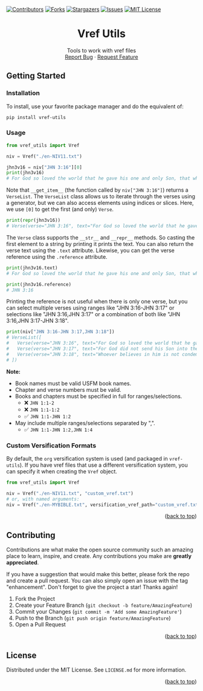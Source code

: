 <!-- PROJECT SHIELDS -->
<!--
*** I'm using markdown "reference style" links for readability.
*** Reference links are enclosed in brackets [ ] instead of parentheses ( ).
*** See the bottom of this document for the declaration of the reference variables
*** for contributors-url, forks-url, etc. This is an optional, concise syntax you may use.
*** https://www.markdownguide.org/basic-syntax/#reference-style-links
-->

[![Contributors][contributors-shield]][contributors-url]
[![Forks][forks-shield]][forks-url]
[![Stargazers][stars-shield]][stars-url]
[![Issues][issues-shield]][issues-url]
[![MIT License][license-shield]][license-url]

<!-- [![LinkedIn][linkedin-shield]][linkedin-url] -->

<a name="readme-top"></a>

<div align="center">
  <h1 align="center">Vref Utils</h3>

  <p align="center">
    Tools to work with vref files
    <br />
    <!-- <a href="https://github.com/jcuenod/vref_utils"><strong>Explore the docs »</strong></a>
    <br />
    <br />
    <a href="https://github.com/jcuenod/vref_utils">View Demo</a>
    · -->
    <a href="https://github.com/jcuenod/vref_utils/issues">Report Bug</a>
    ·
    <a href="https://github.com/jcuenod/vref_utils/issues">Request Feature</a>
    <!-- ·
    <a href="https://jcuenod.github.io/vref_utils-examples/">Live Demo</a> -->
  </p>
</div>

<!-- GETTING STARTED -->

## Getting Started

### Installation

To install, use your favorite package manager and do the equivalent of:

```sh
pip install vref-utils
```

<!-- USAGE EXAMPLES -->

### Usage

```python
from vref_utils import Vref

niv = Vref("./en-NIV11.txt")

jhn3v16 = niv["JHN 3:16"][0]
print(jhn3v16)
# For God so loved the world that he gave his one and only Son, that whoever believes in him shall not perish but have eternal life.
```

Note that `__get_item__` (the function called by `niv["JHN 3:16"]`) returns a `VerseList`. The `VerseList` class allows us to iterate through the verses using a generator, but we can also access elements using indices or slices. Here, we use `[0]` to get the first (and only) `Verse`.

```python
print(repr(jhn3v16))
# Verse(verse="JHN 3:16", text="For God so loved the world that he gave his one and only Son, that whoever believes in him shall not perish but have eternal life.")
```

The `Verse` class supports the `__str__` and `__repr__` methods. So casting the first element to a string by printing it prints the text. You can also return the verse text using the `.text` attribute. Likewise, you can get the verse reference using the `.reference` attribute.

```python
print(jhn3v16.text)
# For God so loved the world that he gave his one and only Son, that whoever believes in him shall not perish but have eternal life.

print(jhn3v16.reference)
# JHN 3:16
```

Printing the reference is not useful when there is only one verse, but you can select multiple verses using ranges like "JHN 3:16-JHN 3:17" or selections like "JHN 3:16,JHN 3:17" or a combination of both like "JHN 3:16,JHN 3:17-JHN 3:18".

```python
print(niv["JHN 3:16-JHN 3:17,JHN 3:18"])
# VerseList([
#   Verse(verse="JHN 3:16", text="For God so loved the world that he gave his one and only Son,..."),
#   Verse(verse="JHN 3:17", text="For God did not send his Son into the world to condemn the wo..."),
#   Verse(verse="JHN 3:18", text="Whoever believes in him is not condemned, but whoever does no...")
# ])
```

**Note:**

- Book names must be valid USFM book names.
- Chapter and verse numbers must be valid.
- Books and chapters must be specified in full for ranges/selections.
  - ❌ `JHN 1:1-2`
  - ❌ `JHN 1:1-1:2`
  - ✅ `JHN 1:1-JHN 1:2`
- May include multiple ranges/selections separated by ",".
  - ✅ `JHN 1:1-JHN 1:2,JHN 1:4`

### Custom Versification Formats

By default, the `org` versification system is used (and packaged in `vref-utils`). If you have vref files that use a different versification system, you can specify it when creating the `Vref` object.

```python
from vref_utils import Vref

niv = Vref("./en-NIV11.txt", "custom_vref.txt")
# or, with named arguments:
niv = Vref("./en-MYBIBLE.txt", versification_vref_path="custom_vref.txt")
```

<p align="right">(<a href="#readme-top">back to top</a>)</p>

<!-- CONTRIBUTING -->

## Contributing

Contributions are what make the open source community such an amazing place to learn, inspire, and create. Any contributions you make are **greatly appreciated**.

If you have a suggestion that would make this better, please fork the repo and create a pull request. You can also simply open an issue with the tag "enhancement".
Don't forget to give the project a star! Thanks again!

1. Fork the Project
2. Create your Feature Branch (`git checkout -b feature/AmazingFeature`)
3. Commit your Changes (`git commit -m 'Add some AmazingFeature'`)
4. Push to the Branch (`git push origin feature/AmazingFeature`)
5. Open a Pull Request

<p align="right">(<a href="#readme-top">back to top</a>)</p>

<!-- LICENSE -->

## License

Distributed under the MIT License. See `LICENSE.md` for more information.

<p align="right">(<a href="#readme-top">back to top</a>)</p>

<!-- MARKDOWN LINKS & IMAGES -->
<!-- https://www.markdownguide.org/basic-syntax/#reference-style-links -->

[contributors-shield]: https://img.shields.io/github/contributors/jcuenod/vref_utils.svg?style=for-the-badge
[contributors-url]: https://github.com/jcuenod/vref_utils/graphs/contributors
[forks-shield]: https://img.shields.io/github/forks/jcuenod/vref_utils.svg?style=for-the-badge
[forks-url]: https://github.com/jcuenod/vref_utils/network/members
[stars-shield]: https://img.shields.io/github/stars/jcuenod/vref_utils.svg?style=for-the-badge
[stars-url]: https://github.com/jcuenod/vref_utils/stargazers
[issues-shield]: https://img.shields.io/github/issues/jcuenod/vref_utils.svg?style=for-the-badge
[issues-url]: https://github.com/jcuenod/vref_utils/issues
[license-shield]: https://img.shields.io/github/license/jcuenod/vref_utils.svg?style=for-the-badge
[license-url]: https://github.com/jcuenod/vref_utils/blob/master/LICENSE.txt
